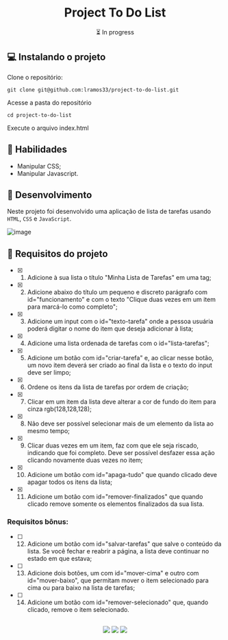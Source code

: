 <h1 align="center">Project To Do List</h1>

<p align="center">⏳ In progress</p>

## 💻 Instalando o projeto

Clone o repositório:

```
git clone git@github.com:lramos33/project-to-do-list.git
```

Acesse a pasta do repositório

```
cd project-to-do-list
```

Execute o arquivo index.html

## 🚀 Habilidades

- Manipular CSS;
- Manipular Javascript.

## 🔧 Desenvolvimento

Neste projeto foi desenvolvido uma aplicação de lista de tarefas usando `HTML`, `CSS` e `JavaScript`.

![image]()

## 📝 Requisitos do projeto

- [x] 1.  Adicione à sua lista o título "Minha Lista de Tarefas" em uma tag;

- [x] 2. Adicione abaixo do título um pequeno e discreto parágrafo com id="funcionamento" e com o texto "Clique duas vezes em um item para marcá-lo como completo";

- [x] 3. Adicione um input com o id="texto-tarefa" onde a pessoa usuária poderá digitar o nome do item que deseja adicionar à lista;

- [x] 4. Adicione uma lista ordenada de tarefas com o id="lista-tarefas";

- [x] 5. Adicione um botão com id="criar-tarefa" e, ao clicar nesse botão, um novo item deverá ser criado ao final da lista e o texto do input deve ser limpo;

- [x] 6. Ordene os itens da lista de tarefas por ordem de criação;

- [x] 7. Clicar em um item da lista deve alterar a cor de fundo do item para cinza rgb(128,128,128);

- [x] 8. Não deve ser possível selecionar mais de um elemento da lista ao mesmo tempo;

- [x] 9. Clicar duas vezes em um item, faz com que ele seja riscado, indicando que foi completo. Deve ser possível desfazer essa ação clicando novamente duas vezes no item;

- [x] 10. Adicione um botão com id="apaga-tudo" que quando clicado deve apagar todos os itens da lista;

- [x] 11. Adicione um botão com id="remover-finalizados" que quando clicado remove somente os elementos finalizados da sua lista.

### Requisitos bônus:

- [ ] 12. Adicione um botão com id="salvar-tarefas" que salve o conteúdo da lista. Se você fechar e reabrir a página, a lista deve continuar no estado em que estava;

- [ ] 13. Adicione dois botões, um com id="mover-cima" e outro com id="mover-baixo", que permitam mover o item selecionado para cima ou para baixo na lista de tarefas;

- [ ] 14. Adicione um botão com id="remover-selecionado" que, quando clicado, remove o item selecionado.


##

<div align="center">
  <img src="https://shields.io/github/repo-size/lramos33/project-to-do-list">
  <img src="https://shields.io/github/languages/top/lramos33/project-to-do-list">
  <img src="https://shields.io/github/last-commit/lramos33/project-to-do-list">
</div>

